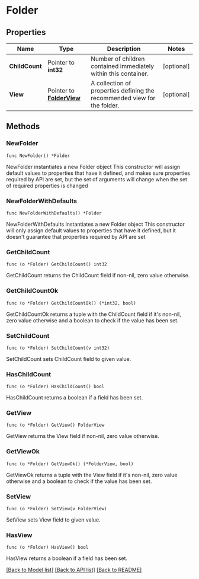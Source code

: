 # Folder

## Properties

Name | Type | Description | Notes
------------ | ------------- | ------------- | -------------
**ChildCount** | Pointer to **int32** | Number of children contained immediately within this container. | [optional] 
**View** | Pointer to [**FolderView**](folderView.md) | A collection of properties defining the recommended view for the folder. | [optional] 

## Methods

### NewFolder

`func NewFolder() *Folder`

NewFolder instantiates a new Folder object
This constructor will assign default values to properties that have it defined,
and makes sure properties required by API are set, but the set of arguments
will change when the set of required properties is changed

### NewFolderWithDefaults

`func NewFolderWithDefaults() *Folder`

NewFolderWithDefaults instantiates a new Folder object
This constructor will only assign default values to properties that have it defined,
but it doesn't guarantee that properties required by API are set

### GetChildCount

`func (o *Folder) GetChildCount() int32`

GetChildCount returns the ChildCount field if non-nil, zero value otherwise.

### GetChildCountOk

`func (o *Folder) GetChildCountOk() (*int32, bool)`

GetChildCountOk returns a tuple with the ChildCount field if it's non-nil, zero value otherwise
and a boolean to check if the value has been set.

### SetChildCount

`func (o *Folder) SetChildCount(v int32)`

SetChildCount sets ChildCount field to given value.

### HasChildCount

`func (o *Folder) HasChildCount() bool`

HasChildCount returns a boolean if a field has been set.

### GetView

`func (o *Folder) GetView() FolderView`

GetView returns the View field if non-nil, zero value otherwise.

### GetViewOk

`func (o *Folder) GetViewOk() (*FolderView, bool)`

GetViewOk returns a tuple with the View field if it's non-nil, zero value otherwise
and a boolean to check if the value has been set.

### SetView

`func (o *Folder) SetView(v FolderView)`

SetView sets View field to given value.

### HasView

`func (o *Folder) HasView() bool`

HasView returns a boolean if a field has been set.


[[Back to Model list]](../README.md#documentation-for-models) [[Back to API list]](../README.md#documentation-for-api-endpoints) [[Back to README]](../README.md)


